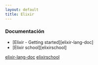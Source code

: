 ```yaml
---
layout: default
title: Elixir
---
```


### Documentación

* [Elixir - Getting started][elixir-lang-doc]
* [Elixir school][elixirschool]

[elixir-lang-doc](http://elixir-lang.org/getting-started/introduction.html)
[elixirschool](http://elixirschool.com/)

